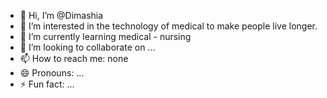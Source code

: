 - 👋 Hi, I’m @Dimashia
- 👀 I’m interested in the technology of medical to make people live longer.
- 🌱 I’m currently learning medical - nursing
- 💞️ I’m looking to collaborate on ...
- 📫 How to reach me: none 
- 😄 Pronouns: ...
- ⚡ Fun fact: ...

<!---
Dimashia/Dimashia is a ✨ special ✨ repository because its `README.md` (this file) appears on your GitHub profile.
You can click the Preview link to take a look at your changes.
--->
